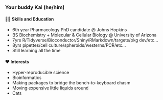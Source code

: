 ### Your buddy Kai (he/him)

####  🤹🏻 Skills and Education
* 6th year Pharmacology PhD candidate @ Johns Hopkins
* BS Biochemistry + Molecular & Cellular Biology @ University of Arizona
* 7yrs R/Tidyverse/Bioconductor/Shiny/RMarkdown/targets/pkg dev/etc...
* 8yrs pipettes/cell culture/spheroids/westerns/PCR/etc...
* Still learning all the time

#### ❤️ Interests
* Hyper-reproducible science
* Bioinformatics
* Making packages to bridge the bench-to-keyboard chasm
* Moving expensive little liquids around
* Cats
